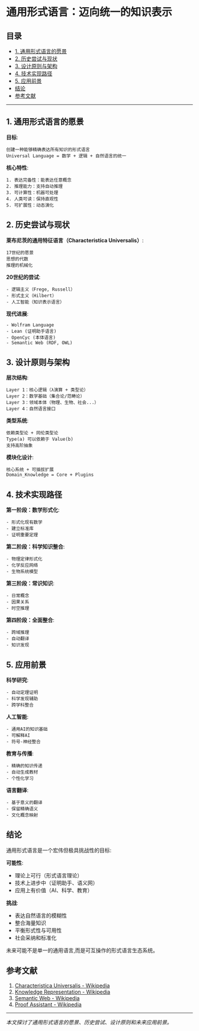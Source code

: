 # 通用形式语言：迈向统一的知识表示

## 目录

- [1. 通用形式语言的愿景](#1-通用形式语言的愿景)
- [2. 历史尝试与现状](#2-历史尝试与现状)
- [3. 设计原则与架构](#3-设计原则与架构)
- [4. 技术实现路径](#4-技术实现路径)
- [5. 应用前景](#5-应用前景)
- [结论](#结论)
- [参考文献](#参考文献)

---

## 1. 通用形式语言的愿景

**目标**:
```
创建一种能够精确表达所有知识的形式语言
Universal Language = 数学 + 逻辑 + 自然语言的统一
```

**核心特性**:
```
1. 表达完备性：能表达任意概念
2. 推理能力：支持自动推理
3. 可计算性：机器可处理
4. 人类可读：保持直观性
5. 可扩展性：动态演化
```

## 2. 历史尝试与现状

**莱布尼茨的通用特征语言（Characteristica Universalis）**:
```
17世纪的愿景
思想的代数
推理的机械化
```

**20世纪的尝试**:
```
- 逻辑主义（Frege, Russell）
- 形式主义（Hilbert）
- 人工智能（知识表示语言）
```

**现代进展**:
```
- Wolfram Language
- Lean (证明助手语言)
- OpenCyc (本体语言)
- Semantic Web (RDF, OWL)
```

## 3. 设计原则与架构

**层次结构**:
```
Layer 1：核心逻辑（λ演算 + 类型论）
Layer 2：数学基础（集合论/范畴论）
Layer 3：领域本体（物理、生物、社会...）
Layer 4：自然语言接口
```

**类型系统**:
```
依赖类型论 + 同伦类型论
Type(a) 可以依赖于 Value(b)
支持高阶抽象
```

**模块化设计**:
```
核心系统 + 可插拔扩展
Domain_Knowledge = Core + Plugins
```

## 4. 技术实现路径

**第一阶段：数学形式化**:
```
- 形式化现有数学
- 建立标准库
- 证明重要定理
```

**第二阶段：科学知识整合**:
```
- 物理定律形式化
- 化学反应网络
- 生物系统模型
```

**第三阶段：常识知识**:
```
- 日常概念
- 因果关系
- 时空推理
```

**第四阶段：全面整合**:
```
- 跨域推理
- 自动翻译
- 知识发现
```

## 5. 应用前景

**科学研究**:
```
- 自动定理证明
- 科学发现辅助
- 跨学科整合
```

**人工智能**:
```
- 通用AI的知识基础
- 可解释AI
- 符号-神经整合
```

**教育与传播**:
```
- 精确的知识传递
- 自动生成教材
- 个性化学习
```

**语言翻译**:
```
- 基于意义的翻译
- 保留精确语义
- 文化概念映射
```

## 结论

通用形式语言是一个宏伟但极具挑战性的目标:

**可能性**:
- 理论上可行（形式语言理论）
- 技术上进步中（证明助手、语义网）
- 应用上有价值（AI、科学、教育）

**挑战**:
- 表达自然语言的模糊性
- 整合海量知识
- 平衡形式性与可用性
- 社会采纳和标准化

未来可能不是单一的通用语言,而是可互操作的形式语言生态系统。

## 参考文献

1. [Characteristica Universalis - Wikipedia](https://en.wikipedia.org/wiki/Characteristica_universalis)
2. [Knowledge Representation - Wikipedia](https://en.wikipedia.org/wiki/Knowledge_representation_and_reasoning)
3. [Semantic Web - Wikipedia](https://en.wikipedia.org/wiki/Semantic_Web)
4. [Proof Assistant - Wikipedia](https://en.wikipedia.org/wiki/Proof_assistant)

---

*本文探讨了通用形式语言的愿景、历史尝试、设计原则和未来应用前景。*

